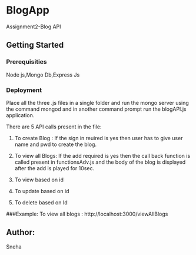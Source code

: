 # BlogApp
Assignment2-Blog API

## Getting Started

### Prerequisities
Node js,Mongo Db,Express Js

### Deployment
Place all the three .js files in a single folder and run the mongo server using the command mongod and in another command prompt run the blogAPI.js application.

There are 5 API calls present in the file:
1. To create Blog : If the sign in reuired is yes then user has to give user name and pwd to create the blog.

2. To view all Blogs: If the add required is yes then the call back function is called present in functionsAdv.js and the body of the blog is displayed after the add is played for 10sec.

3. To view based on id 

4. To update based on id

5. To delete based on Id

###Example:
To view all blogs : http://localhost:3000/viewAllBlogs


## Author:
Sneha
